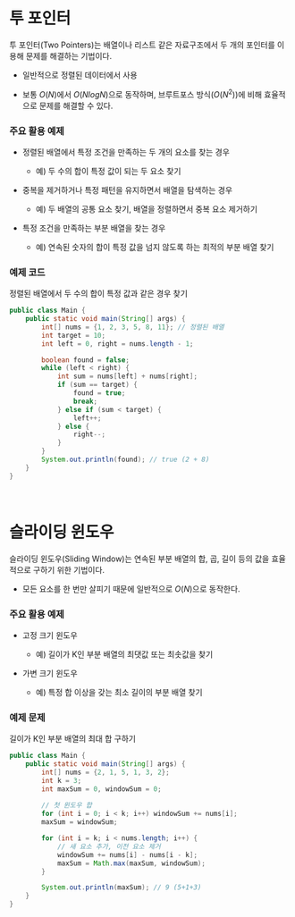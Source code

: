 # 투 포인터

투 포인터(Two Pointers)는 배열이나 리스트 같은 자료구조에서 두 개의 포인터를 이용해 문제를 해결하는 기법이다.

- 일반적으로 정렬된 데이터에서 사용

- 보통 $O(N)$에서 $O(NlogN)$으로 동작하며, 브루트포스 방식($O(N^2)$)에 비해 효율적으로 문제를 해결할 수 있다.

### 주요 활용 예제

- 정렬된 배열에서 특정 조건을 만족하는 두 개의 요소를 찾는 경우
  + 예) 두 수의 합이 특정 값이 되는 두 요소 찾기

- 중복을 제거하거나 특정 패턴을 유지하면서 배열을 탐색하는 경우
  + 예) 두 배열의 공통 요소 찾기, 배열을 정렬하면서 중복 요소 제거하기

- 특정 조건을 만족하는 부분 배열을 찾는 경우
  + 예) 연속된 숫자의 합이 특정 값을 넘지 않도록 하는 최적의 부분 배열 찾기

### 예제 코드
정렬된 배열에서 두 수의 합이 특정 값과 같은 경우 찾기
```java
public class Main {
    public static void main(String[] args) {
        int[] nums = {1, 2, 3, 5, 8, 11}; // 정렬된 배열
        int target = 10;
        int left = 0, right = nums.length - 1;

        boolean found = false;
        while (left < right) {
            int sum = nums[left] + nums[right];
            if (sum == target) {
                found = true;
                break;
            } else if (sum < target) {
                left++;
            } else {
                right--;
            }
        }
        System.out.println(found); // true (2 + 8)
    }
}
```

<br/>

# 슬라이딩 윈도우

슬라이딩 윈도우(Sliding Window)는 연속된 부분 배열의 합, 곱, 길이 등의 값을 효율적으로 구하기 위한 기법이다.

- 모든 요소를 한 번만 살피기 때문에 일반적으로 $O(N)$으로 동작한다.

### 주요 활용 예제

- 고정 크기 윈도우
  + 예) 길이가 K인 부분 배열의 최댓값 또는 최솟값을 찾기

- 가변 크기 윈도우
  + 예) 특정 합 이상을 갖는 최소 길이의 부분 배열 찾기


### 예제 문제
길이가 K인 부분 배열의 최대 합 구하기

```java
public class Main {
    public static void main(String[] args) {
        int[] nums = {2, 1, 5, 1, 3, 2};
        int k = 3;
        int maxSum = 0, windowSum = 0;
        
        // 첫 윈도우 합
        for (int i = 0; i < k; i++) windowSum += nums[i];
        maxSum = windowSum;

        for (int i = k; i < nums.length; i++) {
            // 새 요소 추가, 이전 요소 제거
            windowSum += nums[i] - nums[i - k]; 
            maxSum = Math.max(maxSum, windowSum);
        }

        System.out.println(maxSum); // 9 (5+1+3)
    }
}
```